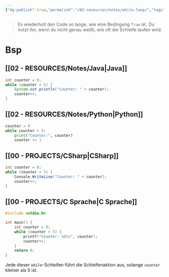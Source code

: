 ```yaml
---
{"dg-publish":true,"permalink":"/02-resources/notes/while-loop/","tags":["code"],"noteIcon":"","updated":"2025-05-02T09:25:27.730+02:00"}
---
```


>Es wiederholt den Code so lange, wie eine Bedingung `True` ist. 
>Du nutzt ihn, wenn du nicht genau weißt, wie oft die Schleife laufen wird.

# Bsp
## [[02 - RESOURCES/Notes/Java\|Java]]
```java
int counter = 0;
while (counter < 5) {
    System.out.println("Counter: " + counter);
    counter++;
}
```

## [[02 - RESOURCES/Notes/Python\|Python]]
```python
counter = 0
while counter < 5:
    print("Counter:", counter)
    counter += 1
```

## [[00 - PROJECTS/CSharp\|CSharp]]
```csharp
int counter = 0;
while (counter < 5) {
    Console.WriteLine("Counter: " + counter);
    counter++;
}
```

## [[00 - PROJECTS/C Sprache\|C Sprache]]
```c
#include <stdio.h>

int main() {
    int counter = 0;
    while (counter < 5) {
        printf("Counter: %d\n", counter);
        counter++;
    }
    return 0;
}
```

Jede dieser `while`-Schleifen führt die Schleifenaktion aus, solange `counter` kleiner als 5 ist.